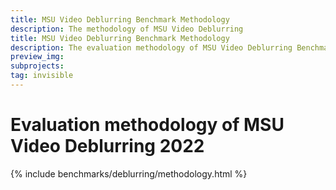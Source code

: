 ```yaml
---
title: MSU Video Deblurring Benchmark Methodology
description: The methodology of MSU Video Deblurring
title: MSU Video Deblurring Benchmark Methodology
description: The evaluation methodology of MSU Video Deblurring Benchmark
preview_img: 
subprojects:
tag: invisible
---
```


<link rel="stylesheet" href="/assets/css/benchmarks/style.css">
<script src="https://code.highcharts.com/highcharts.js"></script>
<script src="https://code.highcharts.com/modules/exporting.js"></script>
<script src="https://code.highcharts.com/modules/export-data.js"></script>
<script src="https://code.highcharts.com/modules/accessibility.js"></script>
<script src="https://ajax.googleapis.com/ajax/libs/jquery/1.8.2/jquery.min.js"></script>
<script src="https://code.highcharts.com/highcharts-more.js"></script>
<link rel="stylesheet" type="text/css" href="https://cdn.datatables.net/1.10.22/css/jquery.dataTables.css">
<script type="text/javascript" charset="utf8"
    src="https://cdn.datatables.net/1.10.22/js/jquery.dataTables.js"></script>

# Evaluation methodology of MSU Video Deblurring 2022
<div id="buttons"></div>
<script>
	__set_menu_buttons([
	['Home', '/benchmarks/deblurring.html'],
	['Participants','/benchmarks/deblurring-participants.html'], 
	['Dataset','/benchmarks/deblurring-dataset.html'], 
	['Evaluation methodology', '/benchmarks/deblurring-methodology.html'], 
	['How to participate', '/benchmarks/deblurring.html#participate'],
    ['Contact us', '/benchmarks/deblurring.html#contacts']
	], 'Evaluation methodology')
</script>

<div class="current_content" markdown="1">

{% include benchmarks/deblurring/methodology.html %}

</div>